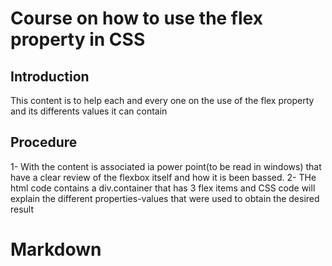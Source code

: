 # Course on how to use the flex property in CSS

## Introduction
This content is to help each and every one on the use of the flex property and its differents values it can contain

## Procedure
1- With the content is associated ia power point(to be read in windows) that have a clear review of the flexbox itself and how it is been bassed.
2- THe html code contains a div.container that has 3 flex items and CSS code will explain the different properties-values that were used to obtain the desired result

# Markdown